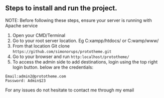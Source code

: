 ## Steps to install and run the project.
NOTE: Before following these steps, ensure your server is running with Apache service

1. Open your CMD/Terminal
2. Go to your root server location. Eg C:xampp/htdocs/ or C:wamp/www/
3. From that location Git clone ```https://github.com/simonorups/prototheme.git```
4. Go to your browser and run ```http:localhost/prototheme/```
5. To access the admin side to add destinations, login using the top right login button.
below are the credentials:

```
Email:admin2@prototheme.com
Password: Admin$23
```

For any issues do not hesitate to contact me through my email
